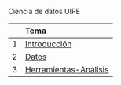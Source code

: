 Ciencia de datos UIPE


||Tema|
|:-------|:-------|
|1|[Introducción](./0_introduccion.md)|
|2|[Datos](./1_datos.md)|
|3|[Herramientas-Análisis](./2_herramientas)|


